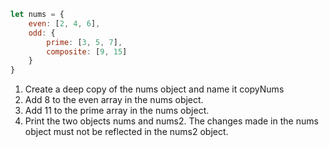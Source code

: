 ```js
let nums = {
    even: [2, 4, 6],
    odd: {
        prime: [3, 5, 7],
        composite: [9, 15]
    }
}
```
1. Create a deep copy of the nums object and name it copyNums
2. Add 8 to the even array in the nums object.
3. Add 11 to the prime array in the nums object.
4. Print the two objects nums and nums2. The changes made in the nums object must not be reflected in the nums2 object.
